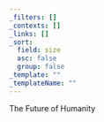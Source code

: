 ```yaml
---
_filters: []
_contexts: []
_links: []
_sort:
  field: size
  asc: false
  group: false
_template: ""
_templateName: ""
---
```

The Future of Humanity